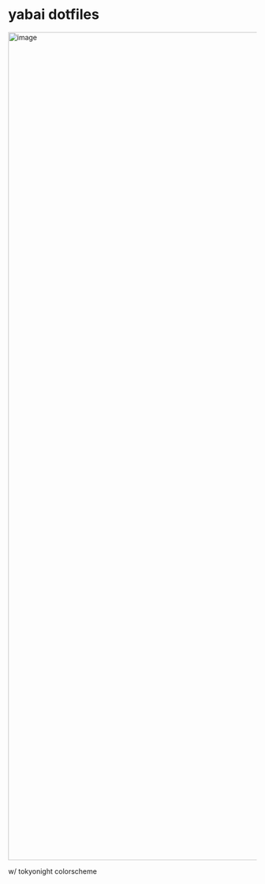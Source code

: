 # yabai dotfiles
<img width="1680" alt="image" src="https://github.com/T7a9/dotfiles/assets/91150477/0628d42c-ac3e-4f7a-a04b-949084414f4b">

w/ tokyonight colorscheme
